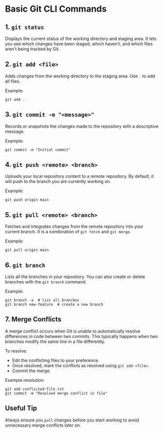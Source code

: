 
# Basic Git CLI Commands

## 1. `git status`
Displays the current status of the working directory and staging area. It lets you see which changes have been staged, which haven't, and which files aren't being tracked by Git.

## 2. `git add <file>`
Adds changes from the working directory to the staging area. Use `.` to add all files.

Example:
```
git add .
```

## 3. `git commit -m "<message>"`
Records or snapshots the changes made to the repository with a descriptive message.

Example:
```
git commit -m "Initial commit"
```

## 4. `git push <remote> <branch>`
Uploads your local repository content to a remote repository. By default, it will push to the branch you are currently working on.

Example:
```
git push origin main
```

## 5. `git pull <remote> <branch>`
Fetches and integrates changes from the remote repository into your current branch. It is a combination of `git fetch` and `git merge`.

Example:
```
git pull origin main
```

## 6. `git branch`
Lists all the branches in your repository. You can also create or delete branches with the `git branch` command.

Example:
```
git branch -a  # list all branches
git branch new-feature  # create a new branch
```

## 7. Merge Conflicts
A merge conflict occurs when Git is unable to automatically resolve differences in code between two commits. This typically happens when two branches modify the same line in a file differently.

To resolve:
- Edit the conflicting files to your preference.
- Once resolved, mark the conflicts as resolved using `git add <file>`.
- Commit the merge.

Example resolution:
```
git add conflicted-file.txt
git commit -m "Resolved merge conflict in file"
```

## Useful Tip
Always ensure you `pull` changes before you start working to avoid unnecessary merge conflicts later on.
